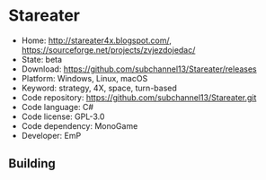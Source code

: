 # Stareater

- Home: http://stareater4x.blogspot.com/, https://sourceforge.net/projects/zvjezdojedac/
- State: beta
- Download: https://github.com/subchannel13/Stareater/releases
- Platform: Windows, Linux, macOS
- Keyword: strategy, 4X, space, turn-based
- Code repository: https://github.com/subchannel13/Stareater.git
- Code language: C#
- Code license: GPL-3.0
- Code dependency: MonoGame
- Developer: EmP

## Building
